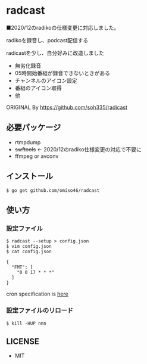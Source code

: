 # radcast

■2020/12のradikoの仕様変更に対応しました。

radikoを録音し、podcast配信する

radicastを少し、自分好みに改造しました
* 無劣化録音
* 05時開始番組が録音できないときがある
* チャンネルのアイコン設定
* 番組のアイコン取得
* 他

ORIGINAL By https://github.com/soh335/radicast


## 必要パッケージ

* rtmpdump
* <s>swftools</s> ← 2020/12のradiko仕様変更の対応で不要に
* ffmpeg or avconv

## インストール

```
$ go get github.com/omiso46/radcast
```

## 使い方

### 設定ファイル

```
$ radcast --setup > config.json
$ vim config.json
$ cat config.json

{
  "FMT": [
    "0 0 17 * * *"
  ]
}
```

cron specification is [here](https://godoc.org/github.com/robfig/cron#hdr-CRON_Expression_Format)

### 設定ファイルのリロード

```
$ kill -HUP nnn
```

## LICENSE

* MIT
